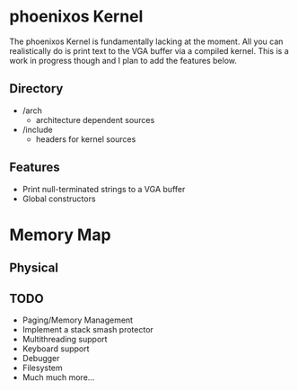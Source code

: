 
# phoenixos Kernel

The phoenixos Kernel is fundamentally lacking at the moment. All you can realistically do is print text to the VGA buffer via a compiled kernel. This is a work in progress though and I plan to add the features below.

## Directory

- /arch
  - architecture dependent sources
- /include
  - headers for kernel sources

## Features

- Print null-terminated strings to a VGA buffer
- Global constructors

# Memory Map

## Physical

## TODO

- Paging/Memory Management
- Implement a stack smash protector
- Multithreading support
- Keyboard support
- Debugger
- Filesystem
- Much much more...
